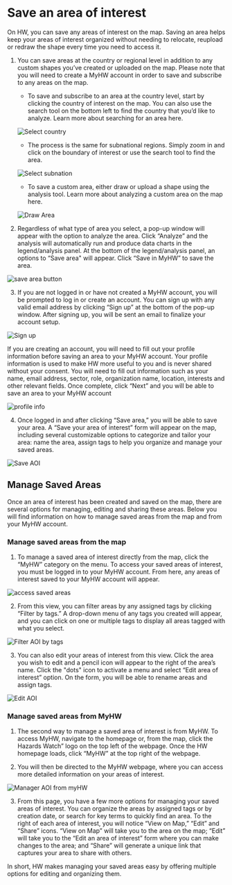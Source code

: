 # Save an area of interest

On HW, you can save any areas of interest on the map. Saving an area helps keep your areas of interest organized without needing to relocate, reupload or redraw the shape every time you need to access it.

1. You can save areas at the country or regional level in addition to any custom shapes you’ve created or uploaded on the map. Please note that you will need to create a MyHW account in order to save and subscribe to any areas on the map.

    - To save and subscribe to an area at the country level, start by clicking the country of interest on the map. You can also use the search tool on the bottom left to find the country that you’d like to analyze. Learn more about searching for an area here.
    
    ![Select country](../_static/images/save_area/select-country.png)

    - The process is the same for subnational regions. Simply zoom in and click on the boundary of interest or use the search tool to find the area.

    ![Select subnation](../_static/images/save_area/select-subnational.png)

    - To save a custom area, either draw or upload a shape using the analysis tool. Learn more about analyzing a custom area on the map here.

    ![Draw Area](../_static/images/save_area/draw-area.png)


2. Regardless of what type of area you select, a pop-up window will appear with the option to analyze the area. Click “Analyze” and the analysis will automatically run and produce data charts in the legend/analysis panel. At the bottom of the legend/analysis panel, an options to “Save area" will appear. Click “Save in MyHW” to save the area.

![save area button](../_static/images/save_area/save-area.png)

3. If you are not logged in or have not created a MyHW account, you will be prompted to log in or create an account. You can sign up with any valid email address by clicking “Sign up” at the bottom of the pop-up window. 
After signing up, you will be sent an email to finalize your account setup.

![Sign up](../_static/images/save_area/login.png)

If you are creating an account, you will need to fill out your profile information before saving an area to your MyHW account. Your profile information is used to make HW more useful to you and is never shared without your consent. You will need to fill out information such as your name, email address, sector, role, organization name, location, interests and other relevant fields. Once complete, click “Next” and you will be able to save an area to your MyHW account

![profile info](../_static/images/save_area/fill-profile.png)


4. Once logged in and after clicking “Save area,” you will be able to save your area. A “Save your area of interest” form will appear on the map, including several customizable options to categorize and tailor your area: name the area, assign tags to help you organize and manage your saved areas.

![Save AOI](../_static/images/save_area/save-aoi.png)

## Manage Saved Areas


Once an area of interest has been created and saved on the map, there are several options for managing, editing and sharing these areas. Below you will find information on how to manage saved areas from the map and from your MyHW account.

### Manage saved areas from the map


1. To manage a saved area of interest directly from the map, click the “MyHW” category on the menu. To access your saved areas of interest, you must be logged in to your MyHW account. From here, any areas of interest saved to your MyHW account will appear.

![access saved areas](../_static/images/save_area/view-areas.png)


2. From this view, you can filter areas by any assigned tags by clicking “Filter by tags.” A drop-down menu of any tags you created will appear, and you can click on one or multiple tags to display all areas tagged with what you select.

![Filter AOI by tags](../_static/images/save_area/filter-by-tags.png)


3. You can also edit your areas of interest from this view. Click the area you wish to edit and a pencil icon will appear to the right of the area’s name. Click the "dots" icon to activate a menu and select “Edit area of interest” option. On the form, you will be able to rename areas and assign tags.


![Edit AOI](../_static/images/save_area/edit-area.png)


### Manage saved areas from MyHW

1. The second way to manage a saved area of interest is from MyHW. To access MyHW, navigate to the homepage or, from the map, click the Hazards Watch” logo on the top left of the webpage. Once the HW homepage loads, click “MyHW” at the top right of the webpage.

2. You will then be directed to the MyHW webpage, where you can access more detailed information on your areas of interest.

![Manager AOI from myHW](../_static/images/save_area/manage-areas.png)


3. From this page, you have a few more options for managing your saved areas of interest. You can organize the areas by assigned tags or by creation date, or search for key terms to quickly find an area. To the right of each area of interest, you will notice “View on Map,” “Edit” and “Share” icons. “View on Map” will take you to the area on the map; “Edit” will take you to the “Edit an area of interest” form where you can make changes to the area; and “Share” will generate a unique link that captures your area to share with others.

In short, HW makes managing your saved areas easy by offering multiple options for editing and organizing them.